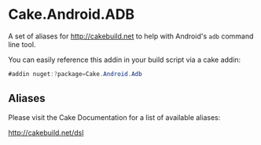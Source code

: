 # Cake.Android.ADB

A set of aliases for http://cakebuild.net to help with Android's `adb` command line tool.

You can easily reference this addin in your build script via a cake addin:

```csharp
#addin nuget:?package=Cake.Android.Adb
```

## Aliases

Please visit the Cake Documentation for a list of available aliases:

http://cakebuild.net/dsl